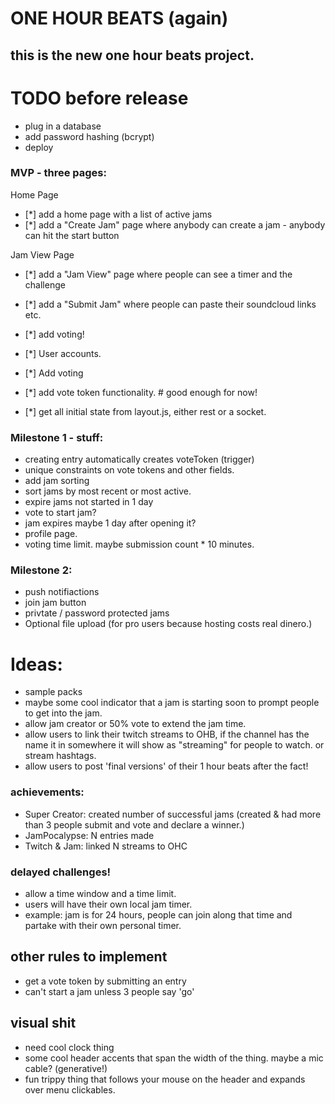 # ONE HOUR BEATS (again)

## this is the new one hour beats project.

# TODO before release

- plug in a database
- add password hashing (bcrypt)
- deploy

### MVP - three pages:

Home Page

- [*] add a home page with a list of active jams
- [*] add a "Create Jam" page where anybody can create a jam - anybody can hit the start button

Jam View Page

- [*] add a "Jam View" page where people can see a timer and the challenge
- [*] add a "Submit Jam" where people can paste their soundcloud
  links etc.

- [*] add voting!
- [*] User accounts.
- [*] Add voting
- [*] add vote token functionality. # good enough for now!
- [*] get all initial state from layout.js, either rest or a socket.

### Milestone 1 - stuff:

- creating entry automatically creates voteToken (trigger)
- unique constraints on vote tokens and other fields.
- add jam sorting
- sort jams by most recent or most active.
- expire jams not started in 1 day
- vote to start jam?
- jam expires maybe 1 day after opening it?
- profile page.
- voting time limit. maybe submission count \* 10 minutes.

### Milestone 2:

- push notifiactions
- join jam button
- privtate / password protected jams
- Optional file upload (for pro users because hosting costs real dinero.)

# Ideas:

- sample packs
- maybe some cool indicator that a jam is starting soon to prompt people to get into the jam.
- allow jam creator or 50% vote to extend the jam time.
- allow users to link their twitch streams to OHB, if the channel has the name it in somewhere it will show as "streaming" for people to watch. or stream hashtags.
- allow users to post 'final versions' of their 1 hour beats after the fact!

### achievements:

- Super Creator: created number of successful jams (created & had more than 3 people submit and vote and declare a winner.)
- JamPocalypse: N entries made
- Twitch & Jam: linked N streams to OHC

### delayed challenges!

- allow a time window and a time limit.
- users will have their own local jam timer.
- example: jam is for 24 hours, people can join along that time and partake with their own personal timer.

## other rules to implement

- get a vote token by submitting an entry
- can't start a jam unless 3 people say 'go'

## visual shit

- need cool clock thing
- some cool header accents that span the width of the thing. maybe a mic cable? (generative!)
- fun trippy thing that follows your mouse on the header and expands over menu clickables.
